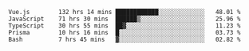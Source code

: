 <!--START_SECTION:waka-->

```text
Vue.js        132 hrs 14 mins ████████████░░░░░░░░░░░░░   48.01 %
JavaScript    71 hrs 30 mins  ██████▒░░░░░░░░░░░░░░░░░░   25.96 %
TypeScript    30 hrs 55 mins  ██▓░░░░░░░░░░░░░░░░░░░░░░   11.23 %
Prisma        10 hrs 16 mins  █░░░░░░░░░░░░░░░░░░░░░░░░   03.73 %
Bash          7 hrs 45 mins   ▓░░░░░░░░░░░░░░░░░░░░░░░░   02.82 %
```

<!--END_SECTION:waka-->
